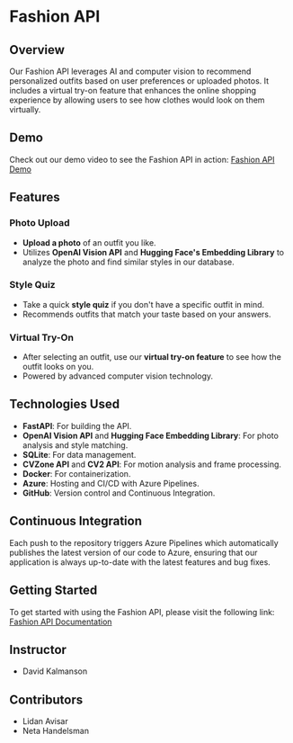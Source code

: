 # Fashion API

## Overview
Our Fashion API leverages AI and computer vision to recommend personalized outfits based on user preferences or uploaded photos. It includes a virtual try-on feature that enhances the online shopping experience by allowing users to see how clothes would look on them virtually.

## Demo
Check out our demo video to see the Fashion API in action: [Fashion API Demo](https://youtu.be/dgodYz6R7hA)

## Features

### Photo Upload
- **Upload a photo** of an outfit you like.
- Utilizes **OpenAI Vision API** and **Hugging Face's Embedding Library** to analyze the photo and find similar styles in our database.

### Style Quiz
- Take a quick **style quiz** if you don't have a specific outfit in mind.
- Recommends outfits that match your taste based on your answers.

### Virtual Try-On
- After selecting an outfit, use our **virtual try-on feature** to see how the outfit looks on you.
- Powered by advanced computer vision technology.

## Technologies Used
- **FastAPI**: For building the API.
- **OpenAI Vision API** and **Hugging Face Embedding Library**: For photo analysis and style matching.
- **SQLite**: For data management.
- **CVZone API** and **CV2 API**: For motion analysis and frame processing.
- **Docker**: For containerization.
- **Azure**: Hosting and CI/CD with Azure Pipelines.
- **GitHub**: Version control and Continuous Integration.

## Continuous Integration
Each push to the repository triggers Azure Pipelines which automatically publishes the latest version of our code to Azure, ensuring that our application is always up-to-date with the latest features and bug fixes.

## Getting Started
To get started with using the Fashion API, please visit the following link: [Fashion API Documentation](https://apiimage--qwk2g5c.jollyforest-8bfb57eb.eastus.azurecontainerapps.io)

## Instructor
- David Kalmanson

## Contributors
- Lidan Avisar
- Neta Handelsman


